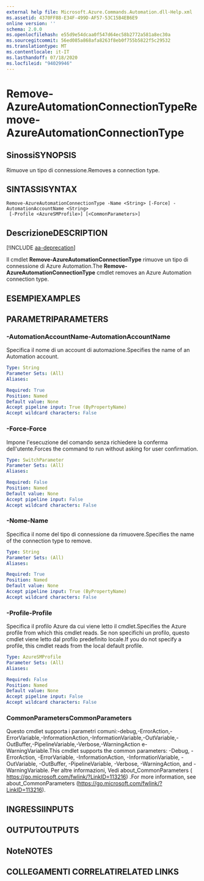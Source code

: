 ```yaml
---
external help file: Microsoft.Azure.Commands.Automation.dll-Help.xml
ms.assetid: 4370FF88-E34F-499D-AF57-53C15B4EB6E9
online version: ''
schema: 2.0.0
ms.openlocfilehash: e55d9e54dcaa0f547d64ec58b2772a581a8ec30a
ms.sourcegitcommit: 56ed085a868afa8263f8eb0f755b5822f5c29532
ms.translationtype: MT
ms.contentlocale: it-IT
ms.lasthandoff: 07/18/2020
ms.locfileid: "94029946"
---
```

# <span data-ttu-id="2b3d1-101">Remove-AzureAutomationConnectionType</span><span class="sxs-lookup"><span data-stu-id="2b3d1-101">Remove-AzureAutomationConnectionType</span></span>

## <span data-ttu-id="2b3d1-102">Sinossi</span><span class="sxs-lookup"><span data-stu-id="2b3d1-102">SYNOPSIS</span></span>

<span data-ttu-id="2b3d1-103">Rimuove un tipo di connessione.</span><span class="sxs-lookup"><span data-stu-id="2b3d1-103">Removes a connection type.</span></span>

## <span data-ttu-id="2b3d1-104">SINTASSI</span><span class="sxs-lookup"><span data-stu-id="2b3d1-104">SYNTAX</span></span>

```
Remove-AzureAutomationConnectionType -Name <String> [-Force] -AutomationAccountName <String>
 [-Profile <AzureSMProfile>] [<CommonParameters>]
```

## <span data-ttu-id="2b3d1-105">Descrizione</span><span class="sxs-lookup"><span data-stu-id="2b3d1-105">DESCRIPTION</span></span>

[!INCLUDE [aa-deprecation](../include/aa-deprecation.md)]

<span data-ttu-id="2b3d1-106">Il cmdlet **Remove-AzureAutomationConnectionType** rimuove un tipo di connessione di Azure Automation.</span><span class="sxs-lookup"><span data-stu-id="2b3d1-106">The **Remove-AzureAutomationConnectionType** cmdlet removes an Azure Automation connection type.</span></span>

## <span data-ttu-id="2b3d1-107">ESEMPI</span><span class="sxs-lookup"><span data-stu-id="2b3d1-107">EXAMPLES</span></span>

## <span data-ttu-id="2b3d1-108">PARAMETRI</span><span class="sxs-lookup"><span data-stu-id="2b3d1-108">PARAMETERS</span></span>

### <span data-ttu-id="2b3d1-109">-AutomationAccountName</span><span class="sxs-lookup"><span data-stu-id="2b3d1-109">-AutomationAccountName</span></span>
<span data-ttu-id="2b3d1-110">Specifica il nome di un account di automazione.</span><span class="sxs-lookup"><span data-stu-id="2b3d1-110">Specifies the name of an Automation account.</span></span>

```yaml
Type: String
Parameter Sets: (All)
Aliases: 

Required: True
Position: Named
Default value: None
Accept pipeline input: True (ByPropertyName)
Accept wildcard characters: False
```

### <span data-ttu-id="2b3d1-111">-Force</span><span class="sxs-lookup"><span data-stu-id="2b3d1-111">-Force</span></span>
<span data-ttu-id="2b3d1-112">Impone l'esecuzione del comando senza richiedere la conferma dell'utente.</span><span class="sxs-lookup"><span data-stu-id="2b3d1-112">Forces the command to run without asking for user confirmation.</span></span>

```yaml
Type: SwitchParameter
Parameter Sets: (All)
Aliases: 

Required: False
Position: Named
Default value: None
Accept pipeline input: False
Accept wildcard characters: False
```

### <span data-ttu-id="2b3d1-113">-Nome</span><span class="sxs-lookup"><span data-stu-id="2b3d1-113">-Name</span></span>
<span data-ttu-id="2b3d1-114">Specifica il nome del tipo di connessione da rimuovere.</span><span class="sxs-lookup"><span data-stu-id="2b3d1-114">Specifies the name of the connection type to remove.</span></span>

```yaml
Type: String
Parameter Sets: (All)
Aliases: 

Required: True
Position: Named
Default value: None
Accept pipeline input: True (ByPropertyName)
Accept wildcard characters: False
```

### <span data-ttu-id="2b3d1-115">-Profile</span><span class="sxs-lookup"><span data-stu-id="2b3d1-115">-Profile</span></span>
<span data-ttu-id="2b3d1-116">Specifica il profilo Azure da cui viene letto il cmdlet.</span><span class="sxs-lookup"><span data-stu-id="2b3d1-116">Specifies the Azure profile from which this cmdlet reads.</span></span>
<span data-ttu-id="2b3d1-117">Se non specifichi un profilo, questo cmdlet viene letto dal profilo predefinito locale.</span><span class="sxs-lookup"><span data-stu-id="2b3d1-117">If you do not specify a profile, this cmdlet reads from the local default profile.</span></span>

```yaml
Type: AzureSMProfile
Parameter Sets: (All)
Aliases: 

Required: False
Position: Named
Default value: None
Accept pipeline input: False
Accept wildcard characters: False
```

### <span data-ttu-id="2b3d1-118">CommonParameters</span><span class="sxs-lookup"><span data-stu-id="2b3d1-118">CommonParameters</span></span>
<span data-ttu-id="2b3d1-119">Questo cmdlet supporta i parametri comuni:-debug,-ErrorAction,-ErrorVariable,-InformationAction,-InformationVariable,-OutVariable,-OutBuffer,-PipelineVariable,-Verbose,-WarningAction e-WarningVariable.</span><span class="sxs-lookup"><span data-stu-id="2b3d1-119">This cmdlet supports the common parameters: -Debug, -ErrorAction, -ErrorVariable, -InformationAction, -InformationVariable, -OutVariable, -OutBuffer, -PipelineVariable, -Verbose, -WarningAction, and -WarningVariable.</span></span> <span data-ttu-id="2b3d1-120">Per altre informazioni, Vedi about_CommonParameters ( https://go.microsoft.com/fwlink/?LinkID=113216) .</span><span class="sxs-lookup"><span data-stu-id="2b3d1-120">For more information, see about_CommonParameters (https://go.microsoft.com/fwlink/?LinkID=113216).</span></span>

## <span data-ttu-id="2b3d1-121">INGRESSI</span><span class="sxs-lookup"><span data-stu-id="2b3d1-121">INPUTS</span></span>

## <span data-ttu-id="2b3d1-122">OUTPUT</span><span class="sxs-lookup"><span data-stu-id="2b3d1-122">OUTPUTS</span></span>

## <span data-ttu-id="2b3d1-123">Note</span><span class="sxs-lookup"><span data-stu-id="2b3d1-123">NOTES</span></span>

## <span data-ttu-id="2b3d1-124">COLLEGAMENTI CORRELATI</span><span class="sxs-lookup"><span data-stu-id="2b3d1-124">RELATED LINKS</span></span>

